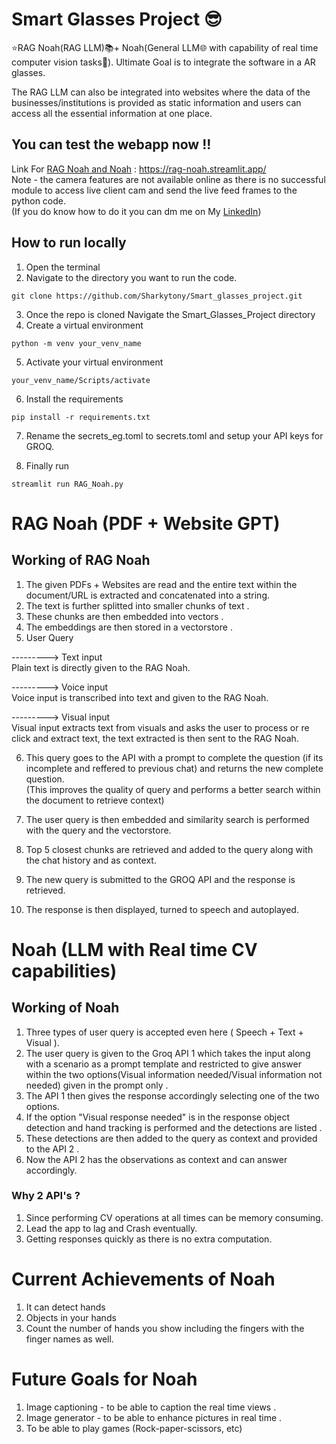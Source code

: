 # Smart Glasses Project 😎

⭐RAG Noah(RAG LLM)📚+ Noah(General LLM🌐 with capability of real time computer vision tasks🔭).  Ultimate Goal is to integrate the software in a AR glasses.

The RAG LLM can also be integrated into websites where the data of the businesses/institutions is provided as static information and users can access all the essential information at one place.

## You can test the webapp now !!
Link For <u>RAG Noah and Noah</u> : https://rag-noah.streamlit.app/<br>
Note - the camera features are not available online as there is no successful module to access live client cam and send the live feed frames to the python code.<br>
(If you do know how to do it you can dm me on My <a href="https://www.linkedin.com/in/anthonyrodrigues443">LinkedIn</a>)

## How to run locally
1. Open the terminal 
2. Navigate to the directory you want to run the code.
```
git clone https://github.com/Sharkytony/Smart_glasses_project.git
```
3. Once the repo is cloned Navigate the Smart_Glasses_Project directory
4. Create a virtual environment
```
python -m venv your_venv_name
```
5. Activate your virtual environment
```
your_venv_name/Scripts/activate
```
6. Install the requirements
```
pip install -r requirements.txt
```
7. Rename the secrets_eg.toml to secrets.toml and setup your API keys for GROQ.

8. Finally run 
```
streamlit run RAG_Noah.py
```


# RAG Noah (PDF + Website GPT)

## Working of RAG Noah

1) The given PDFs + Websites are read and the entire text within the document/URL is extracted and concatenated into a string.
2) The text is further splitted into smaller chunks of text .
3) These chunks are then embedded into vectors .
4) The embeddings are then stored in a vectorstore .
5) User Query 

---------> Text input<br>
Plain text is directly given to the RAG Noah.

---------> Voice input  
Voice input is transcribed into text and given to the RAG Noah.

---------> Visual input <br>
Visual input extracts text from visuals and asks the user to process or re click and extract text, the text extracted is then sent to the RAG Noah.

6. This query goes to the API with a prompt to complete the question (if its incomplete and reffered to previous chat) and returns the new complete question.<BR>
(This improves the quality of query and performs a better search within the document to retrieve context)

7. The user query is then embedded and similarity search is performed with the query and the vectorstore.
7. Top 5 closest chunks are retrieved and added to the query along with the chat history and as context.
8. The new query is submitted to the GROQ API and the response is retrieved.
9. The response is then displayed, turned to speech and autoplayed.

# Noah (LLM with Real time CV capabilities)

## Working of Noah

1. Three types of user query is accepted even here ( Speech + Text + Visual ).
2. The user query is given to the Groq API 1 which takes the input along with a scenario as a prompt template and restricted to give answer within the two options(Visual information needed/Visual information not needed) given in the prompt only .
3. The API 1 then gives the response accordingly selecting one of the two options.
4. If the option "Visual response needed" is in the response object detection and hand tracking is performed and the detections are listed .
5. These detections are then added to the query as context and provided to the API 2 .
6. Now the API 2 has the observations as context and can answer accordingly.

### Why 2 API's ?
1. Since performing CV operations at all times can be memory consuming.
2. Lead the app to lag and Crash eventually.
3. Getting responses quickly as there is no extra computation.

# Current Achievements of Noah

1. It can detect hands
2. Objects in your hands
3. Count the number of hands you show including the fingers with the finger names as well.

# Future Goals for Noah

1. Image captioning - to be able to caption the real time views .
2. Image generator - to be able to enhance pictures in real time .
3. To be able to play games (Rock-paper-scissors, etc)

